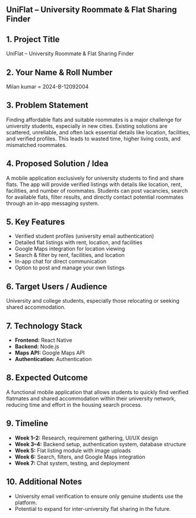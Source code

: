 ## UniFlat – University Roommate & Flat Sharing Finder

## 1. Project Title
UniFlat – University Roommate & Flat Sharing Finder

## 2. Your Name & Roll Number
Milan kumar = 2024-B-12092004

## 3. Problem Statement
Finding affordable flats and suitable roommates is a major challenge for university students, especially in new cities. Existing solutions are scattered, unreliable, and often lack essential details like location, facilities, and verified profiles. This leads to wasted time, higher living costs, and mismatched roommates.

## 4. Proposed Solution / Idea
A mobile application exclusively for university students to find and share flats. The app will provide verified listings with details like location, rent, facilities, and number of roommates. Students can post vacancies, search for available flats, filter results, and directly contact potential roommates through an in-app messaging system.

## 5. Key Features
- Verified student profiles (university email authentication)
- Detailed flat listings with rent, location, and facilities
- Google Maps integration for location viewing
- Search & filter by rent, facilities, and location
- In-app chat for direct communication
- Option to post and manage your own listings

## 6. Target Users / Audience
University and college students, especially those relocating or seeking shared accommodation.

## 7. Technology Stack
- **Frontend:** React Native
- **Backend:** Node.js
- **Maps API:** Google Maps API
- **Authentication:** Authentication

## 8. Expected Outcome
A functional mobile application that allows students to quickly find verified flatmates and shared accommodation within their university network, reducing time and effort in the housing search process.

## 9. Timeline
- **Week 1–2:** Research, requirement gathering, UI/UX design
- **Week 3–4:** Backend setup, authentication system, database structure
- **Week 5:** Flat listing module with image uploads
- **Week 6:** Search, filters, and Google Maps integration
- **Week 7:** Chat system, testing, and deployment

## 10. Additional Notes
- University email verification to ensure only genuine students use the platform.
- Potential to expand for inter-university flat sharing in the future.
